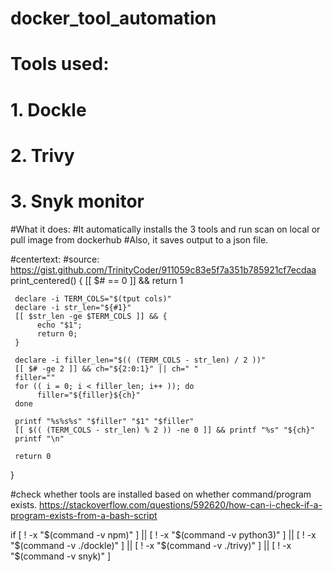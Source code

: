 # docker_tool_automation
# Tools used:
# 1. Dockle
# 2. Trivy
# 3. Snyk monitor

#What it does:
#It automatically installs the 3 tools and run scan on local or pull image from dockerhub
#Also, it saves output to a json file.

#centertext:
#source: https://gist.github.com/TrinityCoder/911059c83e5f7a351b785921cf7ecdaa
print_centered() {
     [[ $# == 0 ]] && return 1

     declare -i TERM_COLS="$(tput cols)"
     declare -i str_len="${#1}"
     [[ $str_len -ge $TERM_COLS ]] && {
          echo "$1";
          return 0;
     }

     declare -i filler_len="$(( (TERM_COLS - str_len) / 2 ))"
     [[ $# -ge 2 ]] && ch="${2:0:1}" || ch=" "
     filler=""
     for (( i = 0; i < filler_len; i++ )); do
          filler="${filler}${ch}"
     done

     printf "%s%s%s" "$filler" "$1" "$filler"
     [[ $(( (TERM_COLS - str_len) % 2 )) -ne 0 ]] && printf "%s" "${ch}"
     printf "\n"

     return 0
}

#check whether tools are installed based on whether command/program exists.
https://stackoverflow.com/questions/592620/how-can-i-check-if-a-program-exists-from-a-bash-script

if  [ ! -x "$(command -v npm)" ] || [ ! -x "$(command -v python3)" ] || [ ! -x "$(command -v ./dockle)" ] || [ ! -x "$(command -v ./trivy)" ] || [ ! -x "$(command -v snyk)" ]

